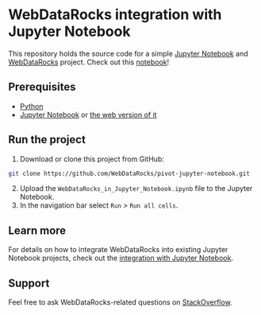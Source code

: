 # WebDataRocks integration with Jupyter Notebook

This repository holds the source code for a simple [Jupyter Notebook](https://jupyter.org/) and [WebDataRocks](https://www.webdatarocks.com/) project.
Check out this [notebook](https://nbviewer.jupyter.org/github/WebDataRocks/pivot-jupyter-notebook/blob/master/WebDataRocks_in_Jupyter_Notebook.ipynb)!

## Prerequisites

- [Python](https://www.python.org/downloads/)
- [Jupyter Notebook](https://jupyter.org/install.html) or [the web version of it](https://jupyter.org/try)

## Run the project
1. Download or clone this project from GitHub:
```bash
git clone https://github.com/WebDataRocks/pivot-jupyter-notebook.git
```
2. Upload the `WebDataRocks_in_Jupyter_Notebook.ipynb` file to the Jupyter Notebook.
3. In the navigation bar select `Run` > `Run all cells`.

## Learn more
For details on how to integrate WebDataRocks into existing Jupyter Notebook projects, check out the [integration with Jupyter Notebook](https://www.webdatarocks.com/doc/integration-with-jupyter-notebook/).

## Support
Feel free to ask WebDataRocks-related questions on [StackOverflow](https://stackoverflow.com/questions/tagged/webdatarocks).
